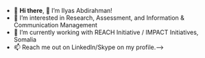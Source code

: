 - 👋 **Hi there**, 👋 I’m Ilyas Abdirahman!
- 🌱 I’m interested in Research, Assessment, and Information & Communication Management
- 💼 I’m currently working with REACH Initiative / IMPACT Initiatives, Somalia
- 📫 Reach me out on LinkedIn/Skype on my profile.-->
